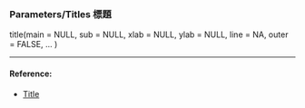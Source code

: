 ### Parameters/Titles 標題

title(main = NULL, 
      sub = NULL, 
      xlab = NULL, 
      ylab = NULL,
      line = NA, 
      outer = FALSE, …
      )


----

#### Reference: 
- [Title](https://www.rdocumentation.org/packages/graphics/versions/3.4.3/topics/title)